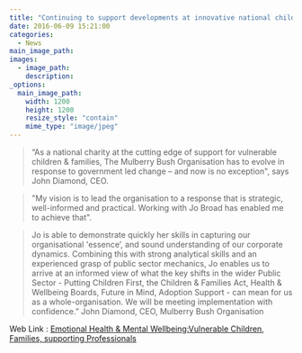 ```yaml
---
title: "Continuing to support developments at innovative national children's charity"
date: 2016-06-09 15:21:00
categories: 
  - News
main_image_path: 
images:
  - image_path: 
    description: 
_options:
  main_image_path:
    width: 1200
    height: 1200
    resize_style: "contain"
    mime_type: "image/jpeg"
---
```


>“As a national charity at the cutting edge of support for vulnerable children &amp; families, The Mulberry Bush Organisation has to evolve in response to government led change – and now is no exception", says John Diamond, CEO. 

>"My vision is to lead the organisation to a response that is strategic, well-informed and practical. Working with Jo Broad has enabled me to achieve that".

<!--more-->

>Jo is able to demonstrate quickly her skills in capturing our organisational 'essence’, and sound understanding of our corporate dynamics. Combining this with strong analytical skills and an experienced grasp of public sector mechanics, Jo enables us to arrive at an informed view of what the key shifts in the wider Public Sector - Putting Children First, the Children &amp; Families Act, Health &amp; Wellbeing Boards, Future in Mind, Adoption Support - can mean for us as a whole-organisation. We will be meeting implementation with confidence.”
John Diamond, CEO, Mulberry Bush Organisation

Web Link : <a href="http://www.mulberrybush.org.uk/national-centre/" target="new">Emotional Health & Mental Wellbeing:Vulnerable Children, Families, supporting Professionals</a>